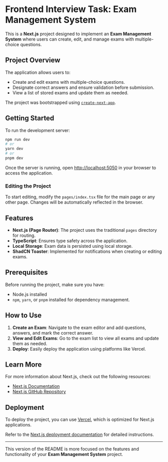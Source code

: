 # Frontend Interview Task: Exam Management System

This is a **Next.js** project designed to implement an **Exam Management System** where users can create, edit, and manage exams with multiple-choice questions.

## Project Overview

The application allows users to:

- Create and edit exams with multiple-choice questions.
- Designate correct answers and ensure validation before submission.
- View a list of stored exams and update them as needed.

The project was bootstrapped using [`create-next-app`](https://github.com/vercel/next.js/tree/canary/packages/create-next-app).

## Getting Started

To run the development server:

```bash
npm run dev
# or
yarn dev
# or
pnpm dev
```

Once the server is running, open [http://localhost:5050](http://localhost:5050) in your browser to access the application.

### Editing the Project

To start editing, modify the `pages/index.tsx` file for the main page or any other page. Changes will be automatically reflected in the browser.

## Features

- **Next.js (Page Router)**: The project uses the traditional `pages` directory for routing.
- **TypeScript**: Ensures type safety across the application.
- **Local Storage**: Exam data is persisted using local storage.
- **ShadCN Toaster**: Implemented for notifications when creating or editing exams.

## Prerequisites

Before running the project, make sure you have:

- Node.js installed
- `npm`, `yarn`, or `pnpm` installed for dependency management.

## How to Use

1. **Create an Exam**: Navigate to the exam editor and add questions, answers, and mark the correct answer.
2. **View and Edit Exams**: Go to the exam list to view all exams and update them as needed.
3. **Deploy**: Easily deploy the application using platforms like Vercel.

## Learn More

For more information about Next.js, check out the following resources:

- [Next.js Documentation](https://nextjs.org/docs)
- [Next.js GitHub Repository](https://github.com/vercel/next.js/)

## Deployment

To deploy the project, you can use [Vercel](https://vercel.com/), which is optimized for Next.js applications.

Refer to the [Next.js deployment documentation](https://nextjs.org/docs/deployment) for detailed instructions.

---

This version of the README is more focused on the features and functionality of your **Exam Management System** project.

